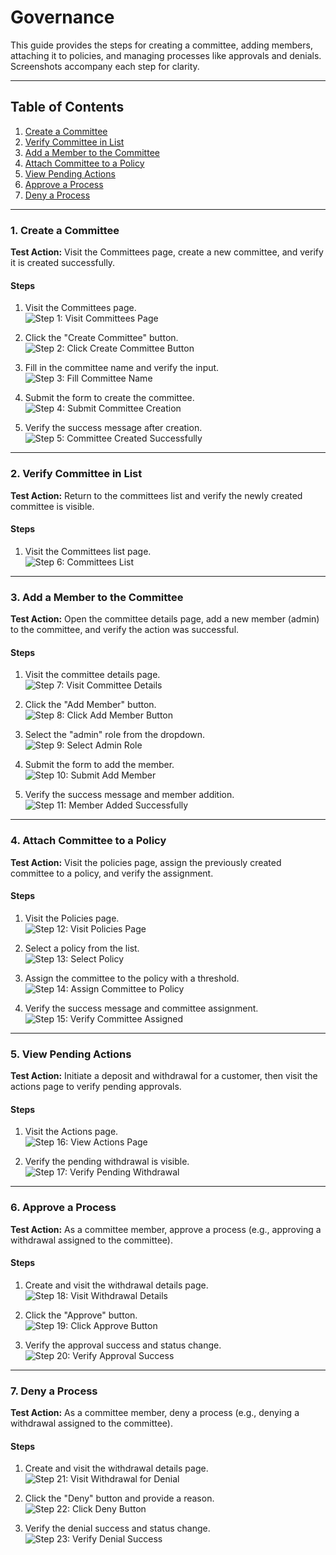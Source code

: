 # Governance

This guide provides the steps for creating a committee, adding members, attaching it to policies, and managing processes like approvals and denials. Screenshots accompany each step for clarity.

---

## Table of Contents

1. [Create a Committee](#1-create-a-committee)
2. [Verify Committee in List](#2-verify-committee-in-list)
3. [Add a Member to the Committee](#3-add-a-member-to-the-committee)
4. [Attach Committee to a Policy](#4-attach-committee-to-a-policy)
5. [View Pending Actions](#5-view-pending-actions)
6. [Approve a Process](#6-approve-a-process)
7. [Deny a Process](#7-deny-a-process)

---

### 1. Create a Committee

**Test Action:** Visit the Committees page, create a new committee, and verify it is created successfully.

#### Steps

1. Visit the Committees page.  
   ![Step 1: Visit Committees Page](./screenshots/governance.cy.ts/1_step-visit-committees.png)

<!-- new-page -->

2. Click the "Create Committee" button.  
   ![Step 2: Click Create Committee Button](./screenshots/governance.cy.ts/2_step-click-create-committee-button.png)

3. Fill in the committee name and verify the input.  
   ![Step 3: Fill Committee Name](./screenshots/governance.cy.ts/3_step-fill-committee-name.png)

<!-- new-page -->

4. Submit the form to create the committee.  
   ![Step 4: Submit Committee Creation](./screenshots/governance.cy.ts/4_step-submit-committee-creation.png)

5. Verify the success message after creation.  
   ![Step 5: Committee Created Successfully](./screenshots/governance.cy.ts/5_step-committee-created-successfully.png)

---

<!-- new-page -->

### 2. Verify Committee in List

**Test Action:** Return to the committees list and verify the newly created committee is visible.

#### Steps

1. Visit the Committees list page.  
   ![Step 6: Committees List](./screenshots/governance.cy.ts/6_step-view-committees-list.png)

---

<!-- new-page -->

### 3. Add a Member to the Committee

**Test Action:** Open the committee details page, add a new member (admin) to the committee, and verify the action was successful.

#### Steps

1. Visit the committee details page.  
   ![Step 7: Visit Committee Details](./screenshots/governance.cy.ts/7_step-visit-committee-details.png)

2. Click the "Add Member" button.  
   ![Step 8: Click Add Member Button](./screenshots/governance.cy.ts/8_step-click-add-member-button.png)

<!-- new-page -->

3. Select the "admin" role from the dropdown.  
   ![Step 9: Select Admin Role](./screenshots/governance.cy.ts/9_step-select-admin-role.png)

4. Submit the form to add the member.  
   ![Step 10: Submit Add Member](./screenshots/governance.cy.ts/10_step-submit-add-member.png)

<!-- new-page -->

5. Verify the success message and member addition.  
   ![Step 11: Member Added Successfully](./screenshots/governance.cy.ts/11_step-verify-member-added.png)

---

<!-- new-page -->

### 4. Attach Committee to a Policy

**Test Action:** Visit the policies page, assign the previously created committee to a policy, and verify the assignment.

#### Steps

1. Visit the Policies page.  
   ![Step 12: Visit Policies Page](./screenshots/governance.cy.ts/12_step-visit-policies-page.png)

2. Select a policy from the list.  
   ![Step 13: Select Policy](./screenshots/governance.cy.ts/13_step-select-policy.png)

<!-- new-page -->

3. Assign the committee to the policy with a threshold.  
   ![Step 14: Assign Committee to Policy](./screenshots/governance.cy.ts/14_step-assign-committee-to-policy.png)

4. Verify the success message and committee assignment.  
   ![Step 15: Verify Committee Assigned](./screenshots/governance.cy.ts/15_step-verify-committee-assigned.png)

---

<!-- new-page -->

### 5. View Pending Actions

**Test Action:** Initiate a deposit and withdrawal for a customer, then visit the actions page to verify pending approvals.

#### Steps

1. Visit the Actions page.  
   ![Step 16: View Actions Page](./screenshots/governance.cy.ts/16_step-view-actions-page.png)

2. Verify the pending withdrawal is visible.  
   ![Step 17: Verify Pending Withdrawal](./screenshots/governance.cy.ts/17_step-verify-pending-withdrawal.png)

---

<!-- new-page -->

### 6. Approve a Process

**Test Action:** As a committee member, approve a process (e.g., approving a withdrawal assigned to the committee).

#### Steps

1. Create and visit the withdrawal details page.  
   ![Step 18: Visit Withdrawal Details](./screenshots/governance.cy.ts/18_step-visit-withdrawal-details.png)

2. Click the "Approve" button.  
   ![Step 19: Click Approve Button](./screenshots/governance.cy.ts/19_step-click-approve-button.png)

<!-- new-page -->

3. Verify the approval success and status change.  
   ![Step 20: Verify Approval Success](./screenshots/governance.cy.ts/20_step-verify-approval-success.png)

---

<!-- new-page -->

### 7. Deny a Process

**Test Action:** As a committee member, deny a process (e.g., denying a withdrawal assigned to the committee).

#### Steps

1. Create and visit the withdrawal details page.  
   ![Step 21: Visit Withdrawal for Denial](./screenshots/governance.cy.ts/21_step-visit-withdrawal-for-denial.png)

2. Click the "Deny" button and provide a reason.  
   ![Step 22: Click Deny Button](./screenshots/governance.cy.ts/22_step-click-deny-button.png)

<!-- new-page -->

3. Verify the denial success and status change.  
   ![Step 23: Verify Denial Success](./screenshots/governance.cy.ts/23_step-verify-denial-success.png)
